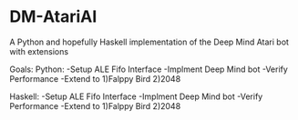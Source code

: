 DM-AtariAI
==========

A Python and hopefully Haskell implementation of the Deep Mind Atari bot with extensions


Goals:
  Python:
    -Setup ALE Fifo Interface
    -Implment Deep Mind bot
    -Verify Performance
    -Extend to 1)Falppy Bird 2)2048
    
  Haskell:
    -Setup ALE Fifo Interface
    -Implment Deep Mind bot
    -Verify Performance
    -Extend to 1)Falppy Bird 2)2048
